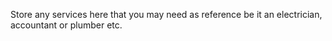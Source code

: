 Store any services here that you may need as reference be it an electrician, accountant or plumber etc.
